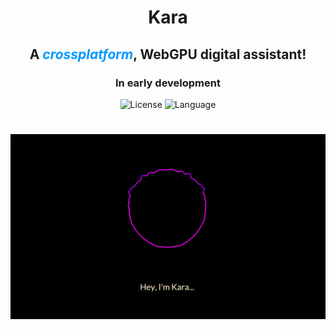 <h1 align="center">Kara</h1>
<h2 align="center">A <em style="color: #0099ff">crossplatform</em>, WebGPU digital assistant!</h2>
<h3 align="center">In early development</h3>
<div align="center">
    <img alt="License" src="https://img.shields.io/static/v1?label=license&message=MIT%20OR%20Apache-2.0&color=blue&style=plastic">
    <img alt="Language" src="https://img.shields.io/badge/Made%20with-Rust-1f425f.svg">
</div>

<h1 align="center"></h1>
<div style="display: flex;align-items: center;justify-content: center;">
<img src="./kara-assets/kara.png" width="836" />
</div>
